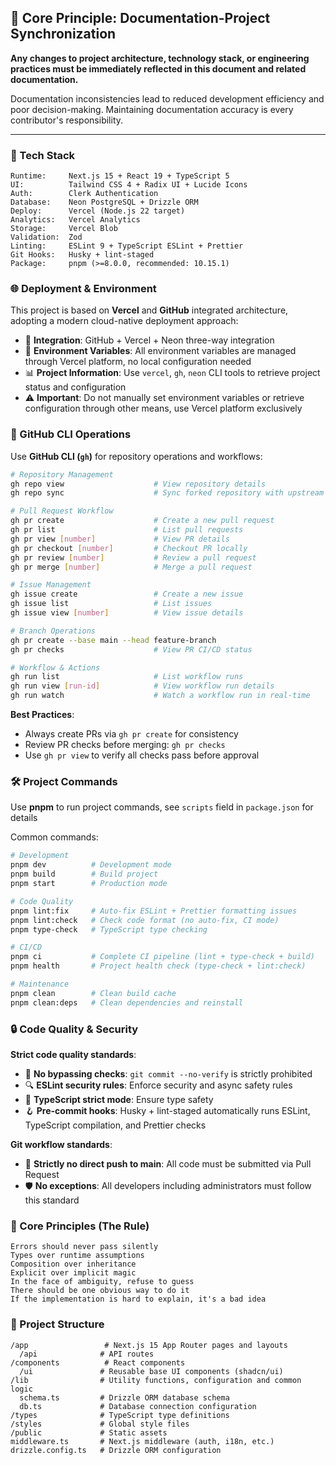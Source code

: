 ## 🚨 Core Principle: Documentation-Project Synchronization

**Any changes to project architecture, technology stack, or engineering practices must be immediately reflected in this document and related documentation.**

Documentation inconsistencies lead to reduced development efficiency and poor decision-making. Maintaining documentation accuracy is every contributor's responsibility.

---

### 🚀 Tech Stack

```
Runtime:     Next.js 15 + React 19 + TypeScript 5
UI:          Tailwind CSS 4 + Radix UI + Lucide Icons
Auth:        Clerk Authentication
Database:    Neon PostgreSQL + Drizzle ORM
Deploy:      Vercel (Node.js 22 target)
Analytics:   Vercel Analytics
Storage:     Vercel Blob
Validation:  Zod
Linting:     ESLint 9 + TypeScript ESLint + Prettier
Git Hooks:   Husky + lint-staged
Package:     pnpm (>=8.0.0, recommended: 10.15.1)
```

### 🌐 Deployment & Environment

This project is based on **Vercel** and **GitHub** integrated architecture, adopting a modern cloud-native deployment approach:

- 🔗 **Integration**: GitHub + Vercel + Neon three-way integration
- 🔧 **Environment Variables**: All environment variables are managed through Vercel platform, no local configuration needed
- 📊 **Project Information**: Use `vercel`, `gh`, `neon` CLI tools to retrieve project status and configuration
- ⚠️ **Important**: Do not manually set environment variables or retrieve configuration through other means, use Vercel platform exclusively

### 🐙 GitHub CLI Operations

Use **GitHub CLI (`gh`)** for repository operations and workflows:

```bash
# Repository Management
gh repo view                    # View repository details
gh repo sync                    # Sync forked repository with upstream

# Pull Request Workflow
gh pr create                    # Create a new pull request
gh pr list                      # List pull requests
gh pr view [number]             # View PR details
gh pr checkout [number]         # Checkout PR locally
gh pr review [number]           # Review a pull request
gh pr merge [number]            # Merge a pull request

# Issue Management
gh issue create                 # Create a new issue
gh issue list                   # List issues
gh issue view [number]          # View issue details

# Branch Operations
gh pr create --base main --head feature-branch
gh pr checks                    # View PR CI/CD status

# Workflow & Actions
gh run list                     # List workflow runs
gh run view [run-id]            # View workflow run details
gh run watch                    # Watch a workflow run in real-time
```

**Best Practices**:

- Always create PRs via `gh pr create` for consistency
- Review PR checks before merging: `gh pr checks`
- Use `gh pr view` to verify all checks pass before approval

### 🛠️ Project Commands

Use **pnpm** to run project commands, see `scripts` field in `package.json` for details

Common commands:

```bash
# Development
pnpm dev          # Development mode
pnpm build        # Build project
pnpm start        # Production mode

# Code Quality
pnpm lint:fix     # Auto-fix ESLint + Prettier formatting issues
pnpm lint:check   # Check code format (no auto-fix, CI mode)
pnpm type-check   # TypeScript type checking

# CI/CD
pnpm ci           # Complete CI pipeline (lint + type-check + build)
pnpm health       # Project health check (type-check + lint:check)

# Maintenance
pnpm clean        # Clean build cache
pnpm clean:deps   # Clean dependencies and reinstall
```

### 🔒 Code Quality & Security

**Strict code quality standards**:

- 🚫 **No bypassing checks**: `git commit --no-verify` is strictly prohibited
- 🔍 **ESLint security rules**: Enforce security and async safety rules
- 📏 **TypeScript strict mode**: Ensure type safety
- 🪝 **Pre-commit hooks**: Husky + lint-staged automatically runs ESLint, TypeScript compilation, and Prettier checks

**Git workflow standards**:

- 🚫 **Strictly no direct push to main**: All code must be submitted via Pull Request
- 🛡️ **No exceptions**: All developers including administrators must follow this standard

### 🧠 Core Principles (The Rule)

```
Errors should never pass silently
Types over runtime assumptions
Composition over inheritance
Explicit over implicit magic
In the face of ambiguity, refuse to guess
There should be one obvious way to do it
If the implementation is hard to explain, it's a bad idea
```

### 📁 Project Structure

```
/app                 # Next.js 15 App Router pages and layouts
  /api              # API routes
/components          # React components
  /ui               # Reusable base UI components (shadcn/ui)
/lib                # Utility functions, configuration and common logic
  schema.ts         # Drizzle ORM database schema
  db.ts             # Database connection configuration
/types              # TypeScript type definitions
/styles             # Global style files
/public             # Static assets
middleware.ts       # Next.js middleware (auth, i18n, etc.)
drizzle.config.ts   # Drizzle ORM configuration
```
